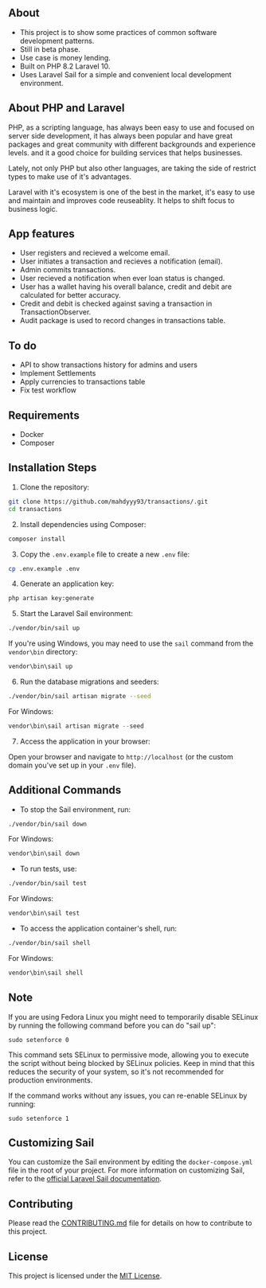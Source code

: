 ## About

- This project is to show some practices of common software development patterns.
- Still in beta phase.
- Use case is money lending. 
- Built on PHP 8.2 Laravel 10.
- Uses Laravel Sail for a simple and convenient local development environment.


## About PHP and Laravel
PHP, as a scripting language, has always been easy to use and focused on server side development, it has always been popular and have great packages and great community with different backgrounds and experience levels. and it a good choice for building services that helps businesses. 

Lately, not only PHP but also other languages, are taking the side of restrict types to make use of it's advantages.

Laravel with it's ecosystem is one of the best in the market, it's easy to use and maintain and improves code reuseablity. It helps to shift focus to business logic.

## App features

- User registers and recieved a welcome email.
- User initiates a transaction and recieves a notification (email).
- Admin commits transactions.
- User recieved a notification when ever loan status is changed.
- User has a wallet having his overall balance, credit and debit are calculated for better accuracy.
- Credit and debit is checked against saving a transaction in TransactionObserver.
- Audit package is used to record changes in transactions table.

## To do

- API to show transactions history for admins and users 
- Implement Settlements
- Apply currencies to transactions table
- Fix test workflow 

## Requirements

- Docker
- Composer

## Installation Steps

1. Clone the repository:

```bash
git clone https://github.com/mahdyyy93/transactions/.git
cd transactions
```

2. Install dependencies using Composer:

```bash
composer install
```

3. Copy the `.env.example` file to create a new `.env` file:

```bash
cp .env.example .env
```

4. Generate an application key:

```bash
php artisan key:generate
```

5. Start the Laravel Sail environment:

```bash
./vendor/bin/sail up
```

If you're using Windows, you may need to use the `sail` command from the `vendor\bin` directory:

```powershell
vendor\bin\sail up
```

6. Run the database migrations and seeders:

```bash
./vendor/bin/sail artisan migrate --seed
```

For Windows:

```powershell
vendor\bin\sail artisan migrate --seed
```

7. Access the application in your browser:

Open your browser and navigate to `http://localhost` (or the custom domain you've set up in your `.env` file).

## Additional Commands

- To stop the Sail environment, run:

```bash
./vendor/bin/sail down
```

For Windows:

```powershell
vendor\bin\sail down
```

- To run tests, use:

```bash
./vendor/bin/sail test
```

For Windows:

```powershell
vendor\bin\sail test
```

- To access the application container's shell, run:

```bash
./vendor/bin/sail shell
```

For Windows:

```powershell
vendor\bin\sail shell
```


## Note 
If you are using Fedora Linux you might need to temporarily disable SELinux by running the following command before you can do "sail up":
```
sudo setenforce 0
```
This command sets SELinux to permissive mode, allowing you to execute the script without being blocked by SELinux policies. Keep in mind that this reduces the security of your system, so it's not recommended for production environments.

If the command works without any issues, you can re-enable SELinux by running:
```
sudo setenforce 1
```

## Customizing Sail

You can customize the Sail environment by editing the `docker-compose.yml` file in the root of your project. For more information on customizing Sail, refer to the [official Laravel Sail documentation](https://laravel.com/docs/sail).

## Contributing

Please read the [CONTRIBUTING.md](CONTRIBUTING.md) file for details on how to contribute to this project.

## License

This project is licensed under the [MIT License](LICENSE.md).
```
